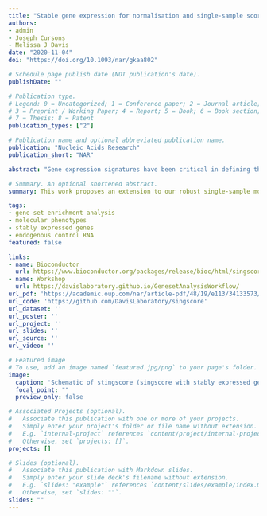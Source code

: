 ```yaml
---
title: "Stable gene expression for normalisation and single-sample scoring"
authors:
- admin
- Joseph Cursons
- Melissa J Davis
date: "2020-11-04"
doi: "https://doi.org/10.1093/nar/gkaa802"

# Schedule page publish date (NOT publication's date).
publishDate: ""

# Publication type.
# Legend: 0 = Uncategorized; 1 = Conference paper; 2 = Journal article;
# 3 = Preprint / Working Paper; 4 = Report; 5 = Book; 6 = Book section;
# 7 = Thesis; 8 = Patent
publication_types: ["2"]

# Publication name and optional abbreviated publication name.
publication: "Nucleic Acids Research"
publication_short: "NAR"

abstract: "Gene expression signatures have been critical in defining the molecular phenotypes of cells, tissues, and patient samples. Their most notable and widespread clinical application is stratification of breast cancer patients into molecular (PAM50) subtypes. The cost and relatively large amounts of fresh starting material required for whole-transcriptome sequencing has limited clinical application of thousands of existing gene signatures captured in repositories such as the Molecular Signature Database. We identified genes with stable expression across a range of abundances, and with a preserved relative ordering across thousands of samples, allowing signature scoring and supporting general data normalisation for transcriptomic data. Our new method, stingscore, quantifies and summarises relative expression levels of signature genes from individual samples through the inclusion of these ‘stably-expressed genes’. We show that our list of stable genes has better stability across cancer and normal tissue data than previously proposed gene sets. Additionally, we show that signature scores computed from targeted transcript measurements using stingscore can predict docetaxel response in breast cancer patients. This new approach to gene expression signature analysis will facilitate the development of panel-type tests for gene expression signatures, thus supporting clinical translation of the powerful insights gained from cancer transcriptomic studies."

# Summary. An optional shortened abstract.
summary: This work proposes an extension to our robust single-sample molecular phenotyping method, singscore, that works on targeted transcriptomic panels with as few as 5 endogenous control genes, thus taking the approach a step closer to the clinic.

tags:
- gene-set enrichment analysis
- molecular phenotypes
- stably expressed genes
- endogenous control RNA
featured: false

links:
- name: Bioconductor
  url: https://www.bioconductor.org/packages/release/bioc/html/singscore.html
- name: Workshop
  url: https://davislaboratory.github.io/GenesetAnalysisWorkflow/
url_pdf: 'https://academic.oup.com/nar/article-pdf/48/19/e113/34133573/gkaa802.pdf'
url_code: 'https://github.com/DavisLaboratory/singscore'
url_dataset: ''
url_poster: ''
url_project: ''
url_slides: ''
url_source: ''
url_video: ''

# Featured image
# To use, add an image named `featured.jpg/png` to your page's folder. 
image:
  caption: 'Schematic of stingscore (singscore with stably expressed genes)'
  focal_point: ""
  preview_only: false

# Associated Projects (optional).
#   Associate this publication with one or more of your projects.
#   Simply enter your project's folder or file name without extension.
#   E.g. `internal-project` references `content/project/internal-project/index.md`.
#   Otherwise, set `projects: []`.
projects: []

# Slides (optional).
#   Associate this publication with Markdown slides.
#   Simply enter your slide deck's filename without extension.
#   E.g. `slides: "example"` references `content/slides/example/index.md`.
#   Otherwise, set `slides: ""`.
slides: ""
---
```


